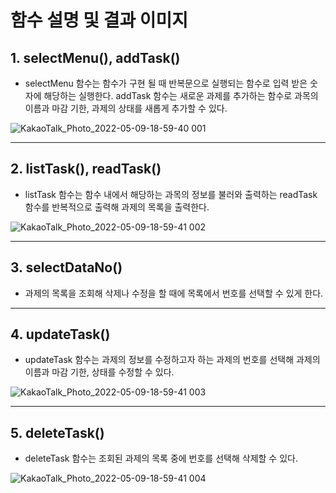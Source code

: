 # 함수 설명 및 결과 이미지

## 1. selectMenu(), addTask()

- selectMenu 함수는 함수가 구현 될 때 반복문으로 실행되는 함수로 입력 받은 숫자에 해당하는 실행한다. addTask 함수는 새로운 과제를 추가하는 함수로 과목의 이름과 마감 기한, 과제의 상태를 새롭게 추가할 수 있다.

![KakaoTalk_Photo_2022-05-09-18-59-40 001](https://user-images.githubusercontent.com/103631319/167388384-c53b1627-effa-48d9-893a-cf857fc5f87a.png)

---

## 2. listTask(), readTask()

- listTask 함수는 함수 내에서 해당하는 과목의 정보를 불러와 출력하는 readTask 함수를 반복적으로 출력해 과제의 목록을 출력한다.

![KakaoTalk_Photo_2022-05-09-18-59-41 002](https://user-images.githubusercontent.com/103631319/167388419-807e820c-fb5d-4d42-a4c2-a41e436cb9e6.png)

---

## 3. selectDataNo() 

- 과제의 목록을 조회해 삭제나 수정을 할 때에 목록에서 번호를 선택할 수 있게 한다. 

---

## 4. updateTask()

- updateTask 함수는 과제의 정보를 수정하고자 하는 과제의 번호를 선택해 과제의 이름과 마감 기한, 상태를 수정할 수 있다.

![KakaoTalk_Photo_2022-05-09-18-59-41 003](https://user-images.githubusercontent.com/103631319/167388463-8751b58d-c31a-4ad7-b2e5-b1e80869fb71.png)

---

## 5. deleteTask()

- deleteTask 함수는 조회된 과제의 목록 중에 번호를 선택해 삭제할 수 있다.

![KakaoTalk_Photo_2022-05-09-18-59-41 004](https://user-images.githubusercontent.com/103631319/167388473-161ba263-df17-45b5-a6ee-8e911b5f4958.png)
